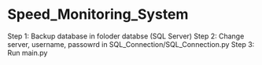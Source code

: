 # Speed_Monitoring_System
Step 1: Backup database in foloder databse (SQL Server)
Step 2: Change server, username, passowrd in SQL_Connection/SQL_Connection.py
Step 3: Run main.py
